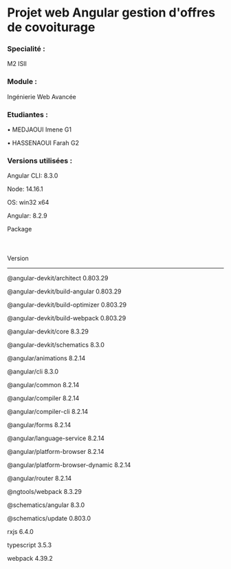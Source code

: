 # Projet web Angular gestion d'offres de covoiturage

### Specialité :
M2 ISII

### Module : 
Ingénierie Web Avancée

### Etudiantes :
   • MEDJAOUI Imene G1
   
   • HASSENAOUI Farah G2

### Versions utilisées :

Angular CLI: 8.3.0

Node: 14.16.1

OS: win32 x64

Angular: 8.2.9

Package  <br /><br /><br /><br />                Version

-------------------------------------------------------------

@angular-devkit/architect           0.803.29

@angular-devkit/build-angular       0.803.29

@angular-devkit/build-optimizer     0.803.29

@angular-devkit/build-webpack       0.803.29

@angular-devkit/core                8.3.29

@angular-devkit/schematics          8.3.0

@angular/animations                 8.2.14

@angular/cli                        8.3.0

@angular/common                     8.2.14

@angular/compiler                   8.2.14

@angular/compiler-cli               8.2.14

@angular/forms                      8.2.14

@angular/language-service           8.2.14

@angular/platform-browser           8.2.14

@angular/platform-browser-dynamic   8.2.14

@angular/router                     8.2.14

@ngtools/webpack                    8.3.29

@schematics/angular                 8.3.0

@schematics/update                  0.803.0

rxjs                                6.4.0

typescript                          3.5.3

webpack                             4.39.2
